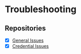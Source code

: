 # Troubleshooting

## Repositories
- [x] [General Issues](./general.md)
- [x] [Credential Issues](./credentials.md)
